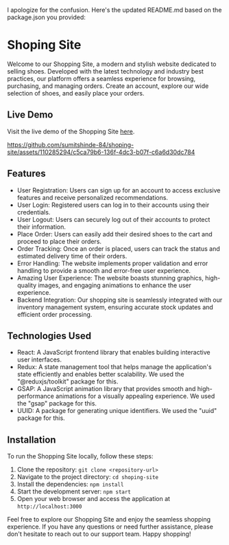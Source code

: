 I apologize for the confusion. Here's the updated README.md based on the package.json you provided:

# Shoping Site

Welcome to our Shopping Site, a modern and stylish website dedicated to selling shoes. Developed with the latest technology and industry best practices, our platform offers a seamless experience for browsing, purchasing, and managing orders. Create an account, explore our wide selection of shoes, and easily place your orders.

## Live Demo

Visit the live demo of the Shopping Site [here](http://sumitshinde-84.github.io/shoping-site).

https://github.com/sumitshinde-84/shoping-site/assets/110285294/c5ca79b6-136f-4dc3-b07f-c6a6d30dc784

## Features

- User Registration: Users can sign up for an account to access exclusive features and receive personalized recommendations.
- User Login: Registered users can log in to their accounts using their credentials.
- User Logout: Users can securely log out of their accounts to protect their information.
- Place Order: Users can easily add their desired shoes to the cart and proceed to place their orders.
- Order Tracking: Once an order is placed, users can track the status and estimated delivery time of their orders.
- Error Handling: The website implements proper validation and error handling to provide a smooth and error-free user experience.
- Amazing User Experience: The website boasts stunning graphics, high-quality images, and engaging animations to enhance the user experience.
- Backend Integration: Our shopping site is seamlessly integrated with our inventory management system, ensuring accurate stock updates and efficient order processing.

## Technologies Used

- React: A JavaScript frontend library that enables building interactive user interfaces.
- Redux: A state management tool that helps manage the application's state efficiently and enables better scalability. We used the "@reduxjs/toolkit" package for this.
- GSAP: A JavaScript animation library that provides smooth and high-performance animations for a visually appealing experience. We used the "gsap" package for this.
- UUID: A package for generating unique identifiers. We used the "uuid" package for this.

## Installation

To run the Shopping Site locally, follow these steps:

1. Clone the repository: `git clone <repository-url>`
2. Navigate to the project directory: `cd shoping-site`
3. Install the dependencies: `npm install`
4. Start the development server: `npm start`
5. Open your web browser and access the application at `http://localhost:3000`

Feel free to explore our Shopping Site and enjoy the seamless shopping experience. If you have any questions or need further assistance, please don't hesitate to reach out to our support team. Happy shopping!
